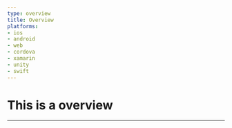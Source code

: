 ```yaml
---
type: overview
title: Overview
platforms:
- ios
- android
- web
- cordova
- xamarin
- unity
- swift
---
```


# This is a overview
------

